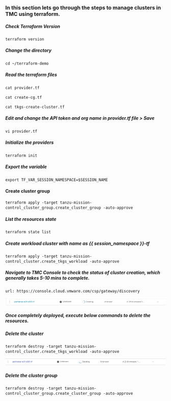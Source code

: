 ### In this section lets go through the steps to manage clusters in TMC using terraform. 

##### Check Terraform Version

```execute
terraform version
```

##### Change the directory

```execute
cd ~/terraform-demo
```

##### Read the terraform files

```execute
cat provider.tf
```

```execute
cat create-cg.tf
```

```execute
cat tkgs-create-cluster.tf
```

##### Edit and change the API token and org name in provider.tf file > Save

```execute
vi provider.tf
```

##### Initialize the providers

```execute
terraform init
```

##### Export the variable

```execute
export TF_VAR_SESSION_NAMESPACE=$SESSION_NAME
```

#### Create cluster group

```execute
terraform apply -target tanzu-mission-control_cluster_group.create_cluster_group -auto-approve
```

##### List the resources state

```execute
terraform state list
```

##### Create workload cluster with name as {{ session_namespace }}-tf

```execute
terraform apply -target tanzu-mission-control_cluster.create_tkgs_workload -auto-approve
```

##### Navigate to TMC Console to check the status of cluster creation, which generally takes 5-10 mins to complete. 

```dashboard:open-url
url: https://console.cloud.vmware.com/csp/gateway/discovery
```

![Application](images/Terraform-5.png)

##### Once completely deployed, execute below commands to delete the resources. 

##### Delete the cluster

```execute
terraform destroy -target tanzu-mission-control_cluster.create_tkgs_workload -auto-approve
```

![Application](images/Terraform-6.png)

##### Delete the cluster group

```execute
terraform destroy -target tanzu-mission-control_cluster_group.create_cluster_group -auto-approve
```
